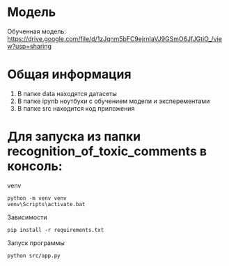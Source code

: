 # Модель
Обученная модель: https://drive.google.com/file/d/1zJqnm5bFC9ejrnIaVJ9GSmO6JfJGtiO_/view?usp=sharing

# Общая информация
1. В папке data находятся датасеты
2. В папке ipynb ноутбуки с обучением модели и эксперементами
3. В папке src находится код приложения


# Для запуска из папки recognition_of_toxic_comments в консоль:
venv
```
python -m venv venv
venv\Scripts\activate.bat
```
Зависимости
```
pip install -r requirements.txt
```

Запуск программы
```
python src/app.py
```
